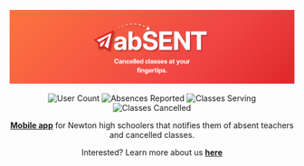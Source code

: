 [![abSENT Github Banner](https://github.com/absent-cc/branding/blob/main/assets/banner.svg)](https://github.com/absent-cc/absent)
<!-- 
<p align="center">
<img src="https://emojipedia-us.s3.dualstack.us-west-1.amazonaws.com/thumbs/120/apple/285/mobile-phone_1f4f1.png"
alt="Mobile Phone" width="40" height="40">
<img src="https://emojipedia-us.s3.dualstack.us-west-1.amazonaws.com/thumbs/120/google/313/bell_1f514.png" alt="Bell" width="40" height="40">
<p> -->
<div Badges align="center">
<img alt="User Count" src="https://img.shields.io/endpoint?url=https%3A%2F%2Fapi.absent.cc%2Fv1%2Fbadges%2Fuser%2Fcount">
<img alt="Absences Reported" src="https://img.shields.io/endpoint?color=%23DA2123&url=https%3A%2F%2Fapi.absent.cc%2Fv1%2Fbadges%2Fabsences%2Fcount">
<img alt="Classes Serving" src="https://img.shields.io/endpoint?url=https%3A%2F%2Fapi.absent.cc%2Fv1%2Fbadges%2Fclasses%2Fcount">
<img alt="Classes Cancelled" src="https://img.shields.io/endpoint?color=%23DA2123&url=https%3A%2F%2Fapi.absent.cc%2Fv1%2Fbadges%2Fclasses%2Fcancelled">

</div>

<p align="center">
  <a href="https://absent.cc"><b>Mobile app</b></a> for Newton high schoolers that notifies them of absent teachers and cancelled classes.
</p>

<p align="center">
  Interested? Learn more about us <a href="https://github.com/absent-cc/absent"><b>here</b></a>
</p>
